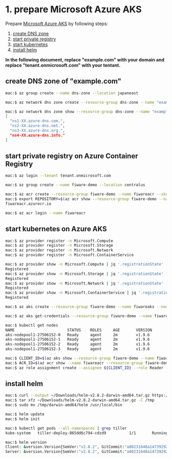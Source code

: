 # 1. prepare Microsoft Azure AKS

Prepare [Microsoft Azure AKS](https://azure.microsoft.com/en-us/services/container-service/) by following steps:

1. [create DNS zone](#create-dns-zone-of-examplecom)
1. [start private registry](#start-private-registry-on-azure-container-registry)
1. [start kubernetes](#start-kubernetes-on-azure-aks)
1. [install helm](#install-helm)

**In the following document, replace "example.com" with your domain and replace "tenant.onmicrosoft.com" with your tentant.**

## create DNS zone of "example.com"

```bash
mac:$ az group create --name dns-zone --location japaneast
```

```bash
mac:$ az network dns zone create --resource-group dns-zone --name "example.com"
```

```bash
mac:$ az network dns zone show --resource-group dns-zone --name "example.com" | jq ".nameServers"
[
  "ns1-XX.azure-dns.com.",
  "ns2-XX.azure-dns.net.",
  "ns3-XX.azure-dns.org.",
  "ns4-XX.azure-dns.info."
]
```

## start private registry on Azure Container Registry

```bash
mac:$ az login --tenant tenant.onmicrosoft.com
```

```bash
mac:$ az group create --name fiware-demo --location centralus
```

```bash
mac:$ az acr create --resource-group fiware-demo --name fiwareacr --sku Basic
mac:$ export REPOSITORY=$(az acr show --resource-group fiware-demo --name fiwareacr | jq '.loginServer' -r); echo ${REPOSITORY}
fiwareacr.azurecr.io
```

```bash
mac:$ az acr login --name fiwareacr
```

## start kubernetes on Azure AKS

```bash
mac:$ az provider register -n Microsoft.Compute
mac:$ az provider register -n Microsoft.Storage
mac:$ az provider register -n Microsoft.Network
mac:$ az provider register -n Microsoft.ContainerService
```

```bash
mac:$ az provider show -n Microsoft.Compute | jq '.registrationState' -r
Registered
mac:$ az provider show -n Microsoft.Storage | jq '.registrationState' -r
Registered
mac:$ az provider show -n Microsoft.Network | jq '.registrationState' -r
Registered
mac:$ az provider show -n Microsoft.ContainerService | jq '.registrationState' -r
Registered
```

```bash
mac:$ az aks create --resource-group fiware-demo --name fiwareaks --node-count 4 --ssh-key-value $HOME/.ssh/azure.pub
```

```bash
mac:$ az aks get-credentials --resource-group fiware-demo --name fiwareaks
```

```bash
mac:$ kubectl get nodes
NAME                       STATUS    ROLES     AGE       VERSION
aks-nodepool1-27506152-0   Ready     agent     2m        v1.9.6
aks-nodepool1-27506152-1   Ready     agent     2m        v1.9.6
aks-nodepool1-27506152-2   Ready     agent     2m        v1.9.6
aks-nodepool1-27506152-3   Ready     agent     2m        v1.9.6
```

```bash
mac:$ CLIENT_ID=$(az aks show --resource-group fiware-demo --name fiwareaks --query "servicePrincipalProfile.clientId" --output tsv);echo ${CLIENT_ID}
mac:$ ACR_ID=$(az acr show --name fiwareacr --resource-group fiware-demo --query "id" --output tsv); echo ${ACR_ID}
mac:$ az role assignment create --assignee ${CLIENT_ID} --role Reader --scope ${ACR_ID}
```

## install helm
```bash
mac:$ curl --output ~/Downloads/helm-v2.8.2-darwin-amd64.tar.gz https://storage.googleapis.com/kubernetes-helm/helm-v2.8.2-darwin-amd64.tar.gz
mac:$ tar xfz ~/Downloads/helm-v2.8.2-darwin-amd64.tar.gz -C /tmp
mac:$ sudo mv /tmp/darwin-amd64/helm /usr/local/bin
```

```bash
mac:$ helm update
mac:$ helm init
```

```bash
mac:$ kubectl get pods --all-namespaces | grep tiller
kube-system   tiller-deploy-865dd6c794-cdzd9          1/1       Running   0          6m
```

```bash
mac:$ helm version
Client: &version.Version{SemVer:"v2.8.2", GitCommit:"a80231648a1473929271764b920a8e346f6de844", GitTreeState:"clean"}
Server: &version.Version{SemVer:"v2.8.2", GitCommit:"a80231648a1473929271764b920a8e346f6de844", GitTreeState:"clean"}
```
